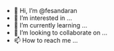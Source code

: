 - 👋 Hi, I’m @fesandaran
- 👀 I’m interested in ...
- 🌱 I’m currently learning ...
- 💞️ I’m looking to collaborate on ...
- 📫 How to reach me ...

<!---
fesandaran/fesandaran is a ✨ special ✨ repository because its `README.md` (this file) appears on your GitHub profile.
You can click the Preview link to take a look at your changes.
--->
